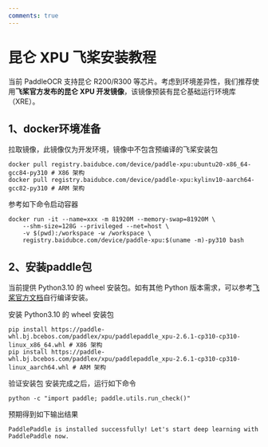 ```yaml
---
comments: true
---
```


# 昆仑 XPU 飞桨安装教程

当前 PaddleOCR 支持昆仑 R200/R300 等芯片。考虑到环境差异性，我们推荐使用<b>飞桨官方发布的昆仑 XPU 开发镜像</b>，该镜像预装有昆仑基础运行环境库（XRE）。

## 1、docker环境准备
拉取镜像，此镜像仅为开发环境，镜像中不包含预编译的飞桨安装包

```
docker pull registry.baidubce.com/device/paddle-xpu:ubuntu20-x86_64-gcc84-py310 # X86 架构
docker pull registry.baidubce.com/device/paddle-xpu:kylinv10-aarch64-gcc82-py310 # ARM 架构
```
参考如下命令启动容器

```
docker run -it --name=xxx -m 81920M --memory-swap=81920M \
    --shm-size=128G --privileged --net=host \
    -v $(pwd):/workspace -w /workspace \
    registry.baidubce.com/device/paddle-xpu:$(uname -m)-py310 bash
```
## 2、安装paddle包
当前提供 Python3.10 的 wheel 安装包。如有其他 Python 版本需求，可以参考[飞桨官方文档](https://www.paddlepaddle.org.cn/install/quick)自行编译安装。

安装 Python3.10 的 wheel 安装包

```
pip install https://paddle-whl.bj.bcebos.com/paddlex/xpu/paddlepaddle_xpu-2.6.1-cp310-cp310-linux_x86_64.whl # X86 架构
pip install https://paddle-whl.bj.bcebos.com/paddlex/xpu/paddlepaddle_xpu-2.6.1-cp310-cp310-linux_aarch64.whl # ARM 架构
```
验证安装包 安装完成之后，运行如下命令

```
python -c "import paddle; paddle.utils.run_check()"
```
预期得到如下输出结果

```
PaddlePaddle is installed successfully! Let's start deep learning with PaddlePaddle now.
```
